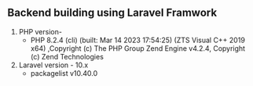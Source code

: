 ## Backend building using Laravel Framwork

1. PHP version- 
   - PHP 8.2.4 (cli) (built: Mar 14 2023 17:54:25) (ZTS Visual C++ 2019 x64) ,Copyright (c) The PHP Group Zend Engine v4.2.4, Copyright (c) Zend Technologies
2. Laravel version - 10.x
   - packagelist v10.40.0